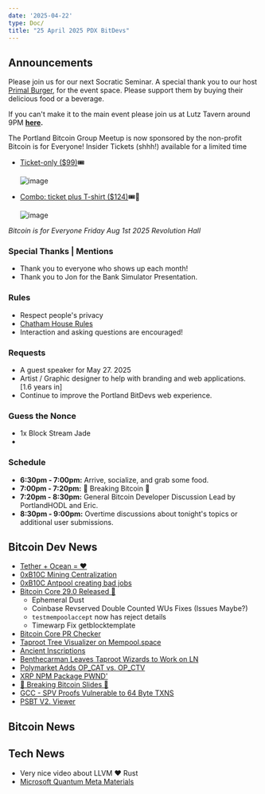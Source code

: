 ```yaml
---
date: '2025-04-22'
type: Doc/
title: "25 April 2025 PDX BitDevs"
---
```


## Announcements

Please join us for our next Socratic Seminar. A special thank you to our host <a href="https://dicksprimalburger.com/" data-no-summary>Primal Burger</a>, for the event space. Please support them by buying their delicious food or a beverage.

If you can't make it to the main event please join us at Lutz Tavern around 9PM **<a href="https://www.lutztavern.com/" data-no-summary>here</a>.**

The Portland Bitcoin Group Meetup is now sponsored by the non-profit Bitcoin is for Everyone!
Insider Tickets (shhh!) available for a limited time
- [Ticket-only ($99)](https://pay.zaprite.com/pl_r0iZfbk20s)🎟
  
  ![image](https://github.com/user-attachments/assets/0d0a9967-cc65-4674-b341-c0865256eed3)

- [Combo: ticket plus T-shirt ($124)](https://pay.zaprite.com/pl_qd6uXJ80ZQ)🎟👕
  
  ![image](https://github.com/user-attachments/assets/529d2ad8-db78-4177-809c-ef415aebd00d)


_Bitcoin is for Everyone_
_Friday Aug 1st 2025_
_Revolution Hall_

### Special Thanks | Mentions

- Thank you to everyone who shows up each month!
- Thank you to Jon for the Bank Simulator Presentation.

### Rules

- Respect people's privacy
- [Chatham House Rules](https://www.chathamhouse.org/about-us/chatham-house-rule)
- Interaction and asking questions are encouraged!

### Requests

- A guest speaker for May 27. 2025
- Artist / Graphic designer to help with branding and web applications. [1.6 years in]
- Continue to improve the Portland BitDevs web experience.

### Guess the Nonce

- 1x Block Stream Jade
- 

### Schedule

- **6:30pm - 7:00pm:** Arrive, socialize, and grab some food.
- **7:00pm - 7:20pm:** 🚨 Breaking Bitcoin 🚨
- **7:20pm - 8:30pm:** General Bitcoin Developer Discussion Lead by PortlandHODL and Eric.
- **8:30pm - 9:00pm:** Overtime discussions about tonight's topics or additional user submissions.

## Bitcoin Dev News
- [Tether + Ocean = ❤️](https://github.com/russeree/cerkle-tree)
- [0xB10C Mining Centralization](https://b10c.me/blog/015-bitcoin-mining-centralization/)
- [0xB10C Antpool creating bad jobs](https://b10c.me/observations/14-antpool-and-friends-invalid-mining-jobs/)
- [Bitcoin Core 29.0 Released 🎉](https://bitcoincore.org/en/releases/29.0/)
  - Ephemeral Dust
  - Coinbase Revserved Double Counted WUs Fixes (Issues Maybe?)
  - `testmempoolaccept` now has reject details
  - Timewarp Fix getblocktemplate
- [Bitcoin Core PR Checker](https://corecheck.dev/bitcoin/bitcoin/pulls/30708)
- [Taproot Tree Visualizer on Mempool.space](https://x.com/mempool/status/1911389181101679080)
- [Ancient Inscriptions](https://x.com/mononautical/status/1910703196672340007)
- [Benthecarman Leaves Taproot Wizards to Work on LN](https://x.com/spiralbtc/status/1914334079387914435)
- [Polymarket Adds OP_CAT vs. OP_CTV](https://polymarket.com/event/will-bitcoin-activate-op-ctv-or-op-cat-in-2025)
- [XRP NPM Package PWND'](https://x.com/AikidoSecurity/status/1914610391218299190)
- [🚨 Breaking Bitcoin Slides 🚨](https://docs.google.com/presentation/d/1gSJKPKtutw-Ui9oHIij8QMTtIvfctPXpPV85xW0pUK4/edit?usp=sharing)
- [GCC - SPV Proofs Vulnerable to 64 Byte TXNS](https://delvingbitcoin.org/t/great-consensus-cleanup-revival/710/84)
- [PSBT V2. Viewer](https://bip370.org/)

## Bitcoin News
  
## Tech News
  - Very nice video about LLVM ❤️ Rust
- [Microsoft Quantum Meta Materials](https://x.com/satyanadella/status/1892242895094313420)
